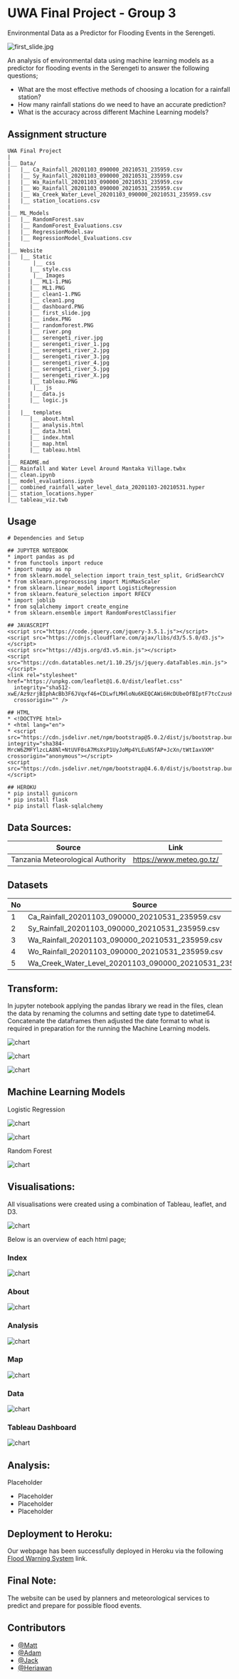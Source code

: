 # UWA Final Project - Group 3
Environmental Data as a Predictor for Flooding Events in the Serengeti.


![first_slide.jpg](https://github.com/EpicTomatoSauce/uwa_final_project/blob/main/Website/static/Images/first_slide.jpg)

An analysis of environmental data using machine learning models as a predictor for flooding events in the Serengeti to answer the following questions;

* What are the most effective methods of choosing a location for a rainfall station? 
* How many rainfall stations do we need to have an accurate prediction?
* What is the accuracy across different Machine Learning models?


## Assignment structure
```
UWA Final Project
| 
|__ Data/
|   |__ Ca_Rainfall_20201103_090000_20210531_235959.csv
|   |__ Sy_Rainfall_20201103_090000_20210531_235959.csv
|   |__ Wa_Rainfall_20201103_090000_20210531_235959.csv
|   |__ Wo_Rainfall_20201103_090000_20210531_235959.csv
|   |__ Wa_Creek_Water_Level_20201103_090000_20210531_235959.csv
|   |__ station_locations.csv 
|
|__ ML_Models
|   |__ RandomForest.sav
|   |__ RandomForest_Evaluations.csv
|   |__ RegressionModel.sav
|   |__ RegressionModel_Evaluations.csv
|
|__ Website
|   |__ Static
|       |__ css
|	   |__ style.css
|       |__ Images
|	   |__ ML1-1.PNG
|	   |__ ML1.PNG
| 	   |__ clean1-1.PNG
|	   |__ clean1.png
|	   |__ dashboard.PNG
|	   |__ first_slide.jpg
|	   |__ index.PNG
|	   |__ randomforest.PNG
|	   |__ river.png
|	   |__ serengeti_river.jpg
|	   |__ serengeti_river_1.jpg
|	   |__ serengeti_river_2.jpg
|	   |__ serengeti_river_3.jpg
|	   |__ serengeti_river_4.jpg
|	   |__ serengeti_river_5.jpg
|	   |__ serengeti_river_X.jpg
|	   |__ tableau.PNG
|       |__ js
|	   |__ data.js
|	   |__ logic.js
|
|   |__ templates
|      |__ about.html
|      |__ analysis.html
|      |__ data.html
|      |__ index.html
|      |__ map.html
|      |__ tableau.html
|
|__ README.md
|__ Rainfall and Water Level Around Mantaka Village.twbx
|__ clean.ipynb
|__ model_evaluations.ipynb
|__ combined_rainfall_water_level_data_20201103-20210531.hyper
|__ station_locations.hyper
|__ tableau_viz.twb

```

## Usage

```
# Dependencies and Setup

## JUPYTER NOTEBOOK
* import pandas as pd
* from functools import reduce
* import numpy as np
* from sklearn.model_selection import train_test_split, GridSearchCV
* from sklearn.preprocessing import MinMaxScaler
* from sklearn.linear_model import LogisticRegression
* from sklearn.feature_selection import RFECV
* import joblib
* from sqlalchemy import create_engine
* from sklearn.ensemble import RandomForestClassifier

## JAVASCRIPT
<script src="https://code.jquery.com/jquery-3.5.1.js"></script>
<script src="https://cdnjs.cloudflare.com/ajax/libs/d3/5.5.0/d3.js"></script>
<script src="https://d3js.org/d3.v5.min.js"></script>
<script src="https://cdn.datatables.net/1.10.25/js/jquery.dataTables.min.js"></script>
<link rel="stylesheet" href="https://unpkg.com/leaflet@1.6.0/dist/leaflet.css"
  integrity="sha512-xwE/Az9zrjBIphAcBb3F6JVqxf46+CDLwfLMHloNu6KEQCAWi6HcDUbeOfBIptF7tcCzusKFjFw2yuvEpDL9wQ=="
  crossorigin="" />

## HTML
* <!DOCTYPE html>
* <html lang="en">
* <script src="https://cdn.jsdelivr.net/npm/bootstrap@5.0.2/dist/js/bootstrap.bundle.min.js" integrity="sha384-MrcW6ZMFYlzcLA8Nl+NtUVF0sA7MsXsP1UyJoMp4YLEuNSfAP+JcXn/tWtIaxVXM" crossorigin="anonymous"></script>
<script src="https://cdn.jsdelivr.net/npm/bootstrap@4.6.0/dist/js/bootstrap.bundle.min.js"</script>

## HEROKU
* pip install gunicorn
* pip install flask
* pip install flask-sqlalchemy

```

## Data Sources:

|Source|Link|
|-|-|
Tanzania Meteorological Authority |https://www.meteo.go.tz/|

## Datasets 

|No|Source|Link|
|-|-|-|
|1|Ca_Rainfall_20201103_090000_20210531_235959.csv|https://github.com/EpicTomatoSauce/uwa_final_project/blob/main/Data/Ca_Rainfall_20201103_090000_20210531_235959.csv|
|2|Sy_Rainfall_20201103_090000_20210531_235959.csv|https://github.com/EpicTomatoSauce/uwa_final_project/blob/main/Data/Sy_Rainfall_20201103_090000_20210531_235959.csv|
|3|Wa_Rainfall_20201103_090000_20210531_235959.csv|https://github.com/EpicTomatoSauce/uwa_final_project/blob/main/Data/Wa_Rainfall_20201103_090000_20210531_235959.csv|
|4|Wo_Rainfall_20201103_090000_20210531_235959.csv|https://github.com/EpicTomatoSauce/uwa_final_project/blob/main/Data/Wo_Rainfall_20201103_090000_20210531_235959.csv|
|5|Wa_Creek_Water_Level_20201103_090000_20210531_235959.csv|https://github.com/EpicTomatoSauce/uwa_final_project/blob/main/Data/Wa_Creek_Water_Level_20201103_090000_20210531_235959.csv|

## Transform:

In jupyter notebook applying the pandas library we read in the files, clean the data by renaming the columns and setting date type to datetime64. Concatenate the dataframes then adjusted the date format to what is required in preparation for the running the Machine Learning models.

![chart](https://github.com/EpicTomatoSauce/uwa_final_project/blob/main/Website/static/Images/clean1.png)

![chart](https://github.com/EpicTomatoSauce/uwa_final_project/blob/main/Website/static/Images/clean1-1.PNG)

![chart](https://github.com/EpicTomatoSauce/uwa_final_project/blob/main/Website/static/Images/clean2.PNG)

## Machine Learning Models

Logistic Regression

![chart](https://github.com/EpicTomatoSauce/uwa_final_project/blob/main/Website/static/Images/ML1.PNG)

![chart](https://github.com/EpicTomatoSauce/uwa_final_project/blob/main/Website/static/Images/ML1-1.PNG)

Random Forest

![chart](https://github.com/EpicTomatoSauce/uwa_final_project/blob/main/Website/static/Images/randomforest.PNG)


## Visualisations:

All visualisations were created using a combination of Tableau, leaflet, and D3.

![chart](https://github.com/EpicTomatoSauce/uwa_final_project/blob/main/Website/static/Images/tableau.PNG)

Below is an overview of each html page;

### Index

![chart](https://github.com/EpicTomatoSauce/uwa_final_project/blob/main/Website/static/Images/index.PNG)

### About

![chart](https://github.com/EpicTomatoSauce/uwa_final_project/blob/main/Website/static/Images/placeholder)

### Analysis

![chart](https://github.com/EpicTomatoSauce/uwa_final_project/blob/main/Website/static/Images/placeholder)

### Map

![chart](https://github.com/EpicTomatoSauce/uwa_final_project/blob/main/Website/static/Images/placeholder)

### Data

![chart](https://github.com/EpicTomatoSauce/uwa_final_project/blob/main/Website/static/Images/placeholder)

### Tableau Dashboard

![chart](https://github.com/EpicTomatoSauce/uwa_final_project/blob/main/Website/static/Images/dashboard.PNG)


## Analysis:

Placeholder

* Placeholder
* Placeholder
* Placeholder


## Deployment to Heroku:

Our webpage has been successfully deployed in Heroku via the following [Flood Warning System](https://rainfall-in-serengeti.herokuapp.com/) link. 


## Final Note:

The website can be used by planners and meteorological services to predict and prepare for possible flood events.

## Contributors
- [@Matt](https://github.com/EpicTomatoSauce/)
- [@Adam](https://github.com/adamlever/)
- [@Jack](https://github.com/JackXinPan/)
- [@Heriawan](https://github.com/xsbaggages/)
